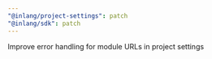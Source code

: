 ```yaml
---
"@inlang/project-settings": patch
"@inlang/sdk": patch
---
```


Improve error handling for module URLs in project settings
